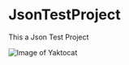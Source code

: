 # JsonTestProject
This a Json Test Project



![Image of Yaktocat](https://3.bp.blogspot.com/-P4un9CS-4l0/V-8IPBBwDOI/AAAAAAAAA4c/PIqi5xv870EM-itKzei_POawAcNnNiysACLcB/s1600/json.jpg)
